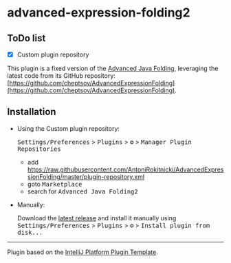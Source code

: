 # advanced-expression-folding2

## ToDo list
- [X] Custom plugin repository

<!-- Plugin description -->
This plugin is a fixed version of the [Advanced Java Folding](https://plugins.jetbrains.com/plugin/9320-advanced-java-folding), leveraging the latest code from its GitHub repository: [https://github.com/cheptsov/AdvancedExpressionFolding](https://github.com/cheptsov/AdvancedExpressionFolding).

<!-- Plugin description end -->

## Installation

- Using the Custom plugin repository:

  <kbd>Settings/Preferences</kbd> > <kbd>Plugins</kbd> > <kbd>⚙️</kbd> > <kbd>Manager Plugin Repositories</kbd>

  - add
  https://raw.githubusercontent.com/AntoniRokitnicki/AdvancedExpressionFolding/master/plugin-repository.xml
  - goto <kbd>Marketplace</kbd>
  - search for <kbd>Advanced Java Folding2</kbd>

- Manually:

  Download the [latest release](https://github.com/AntoniRokitnicki/AdvancedExpressionFolding/releases/latest) and install it manually using
  <kbd>Settings/Preferences</kbd> > <kbd>Plugins</kbd> > <kbd>⚙️</kbd> > <kbd>Install plugin from disk...</kbd>


---
Plugin based on the [IntelliJ Platform Plugin Template][template].

[template]: https://github.com/JetBrains/intellij-platform-plugin-template
[docs:plugin-description]: https://plugins.jetbrains.com/docs/intellij/plugin-user-experience.html#plugin-description-and-presentation
